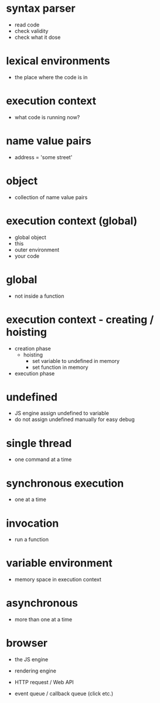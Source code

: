# syntax parser

- read code
- check validity
- check what it dose

# lexical environments

- the place where the code is in

# execution context

- what code is running now?

# name value pairs

- address = 'some street'

# object

- collection of name value pairs

# execution context (global)

- global object
- this
- outer environment
- your code

# global

- not inside a function

# execution context - creating / hoisting

- creation phase
  - hoisting
    - set variable to undefined in memory
    - set function in memory
- execution phase

# undefined

- JS engine assign undefined to variable
- do not assign undefined manually for easy debug

# single thread

- one command at a time

# synchronous execution

- one at a time

# invocation

- run a function

# variable environment

- memory space in execution context

# asynchronous

- more than one at a time

# browser

- the JS engine
- rendering engine
- HTTP request / Web API

- event queue / callback queue (click etc.)
